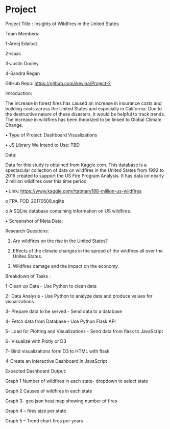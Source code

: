 # Project
Project Title : Insights of Wildfires in the United States 

Team Members:

1-Areej Edaibat

2-isaac

3-Justin Dooley

4-Sandra Regan

GitHub Repo:  https://github.com/ikevina/Project-2

Introduction:

The increase in forest fires has caused an increase in insurance costs and building costs across the United States and especially in California. Due to the destructive nature of these disasters, it would be helpful to track trends. The increase in wildfires has been theorized to be linked to Global Climate Change.

•	Type of Project: Dashboard Visualizations

•	JS Library We Intend to Use: TBD

Data:

Data for this study is obtained from Kaggle.com. This database is a spectacular collection of data on wildfires in the United States from 1992 to 2015 created to support the US Fire Program Analysis. It has data on nearly 2 million wildfires over this time period

•	Link: https://www.kaggle.com/rtatman/188-million-us-wildfires 

o	FPA_FOD_20170508.sqlite

o	A SQLite database containing information on US wildfires.










•	Screenshot of Meta Data:
 


Research Questions:

1.	Are wildfires on the rise in the United States?

2.	Effects of the climate changes in the spread of the wildfires all over the Unites States.

3.	Wildfires damage and the impact on the economy.

Breakdown of Tasks :

1-Clean up Data - Use Python to clean data

2- Data Analysis - Use Python to analyze data and produce values for visualizations

3- Prepare data to be served - Send data to a database

4- Fetch data from Database - Use Python Flask API

5- Load for Plotting and Visualizations - Send data from flask to JavaScript

6- Visualize with  Plotly or D3

7- Bind visualizations form D3 to HTML with flask

4-Create an interactive Dashboard in JavaScript


Expected Dashboard Output:

Graph 1 Number of wildfires in each state- dropdown to select state

Graph 2 Causes of wildfires in each state

Graph 3- geo json heat map showing number of fires

Graph 4 – fires size per state

Graph 5 – Trend chart fires per years
